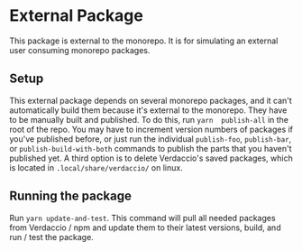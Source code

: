 # External Package

This package is external to the monorepo. It is for simulating an external user consuming monorepo packages.

## Setup
This external package depends on several monorepo packages, and it can't automatically build them because it's external to the monorepo. They have to be manually built and published. To do this, run `yarn  publish-all` in the root of the repo. You may have to increment version numbers of packages if you've published before, or just run the individual `publish-foo`, `publish-bar`, or `publish-build-with-both` commands to publish the parts that you haven't published yet. A third option is to delete Verdaccio's saved packages, which is located in `.local/share/verdaccio/` on linux.

## Running the package
Run `yarn update-and-test`. This command will pull all needed packages from Verdaccio / npm and update them to their latest versions, build, and run / test the package.
